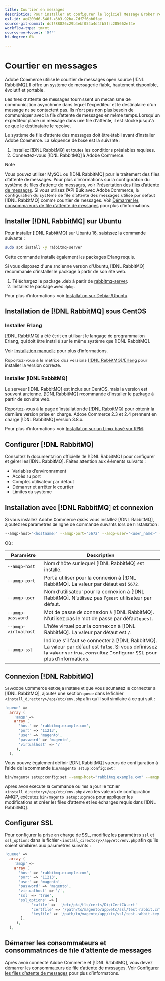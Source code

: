 ```yaml
---
title: Courtier en messages
description: Pour installer et configurer le logiciel Message Broker requis (tel que [!DNL RabbitMQ]) pour les installations sur site d’Adobe Commerce, procédez comme suit.
exl-id: ae6200d6-540f-46b3-92ba-7df7f6bb6fae
source-git-commit: ddf988826c29b4ebf054a4d4fb5f4c285662ef4e
workflow-type: tm+mt
source-wordcount: '544'
ht-degree: 0%

---
```


# Courtier en messages

Adobe Commerce utilise le courtier de messages open source [!DNL RabbitMQ]. Il offre un système de messagerie fiable, hautement disponible, évolutif et portable.

Les files d&#39;attente de messages fournissent un mécanisme de communication asynchrone dans lequel l&#39;expéditeur et le destinataire d&#39;un message ne se contactent pas. Ils n’ont pas non plus besoin de communiquer avec la file d’attente de messages en même temps. Lorsqu&#39;un expéditeur place un message dans une file d&#39;attente, il est stocké jusqu&#39;à ce que le destinataire le reçoive.

Le système de file d’attente des messages doit être établi avant d’installer Adobe Commerce. La séquence de base est la suivante :

1. Installez [!DNL RabbitMQ] et toutes les conditions préalables requises.
1. Connectez-vous [!DNL RabbitMQ] à Adobe Commerce.

>[!NOTE]
>
>Vous pouvez utiliser MySQL ou [!DNL RabbitMQ] pour le traitement des files d’attente de messages. Pour plus d’informations sur la configuration du système de files d’attente de messages, voir [Présentation des files d’attente de messages](https://developer.adobe.com/commerce/php/development/components/message-queues/). Si vous utilisez l’API Bulk avec Adobe Commerce, la configuration du système de file d’attente des messages utilise par défaut [!DNL RabbitMQ] comme courtier de messages. Voir [Démarrer les consommateurs de file d’attente de messages](../../configuration/cli/start-message-queues.md) pour plus d’informations.

## Installer [!DNL RabbitMQ] sur Ubuntu

Pour installer [!DNL RabbitMQ] sur Ubuntu 16, saisissez la commande suivante :

```bash
sudo apt install -y rabbitmq-server
```

Cette commande installe également les packages Erlang requis.

Si vous disposez d&#39;une ancienne version d&#39;Ubuntu, [!DNL RabbitMQ] recommande d&#39;installer le package à partir de son site web.

1. Téléchargez le package .deb à partir de [rabbitmq-server](https://www.rabbitmq.com/download.html).
1. Installez le package avec `dpkg`.

Pour plus d’informations, voir [Installation sur Debian/Ubuntu](https://www.rabbitmq.com/install-debian.html).

## Installation de [!DNL RabbitMQ] sous CentOS

### Installer Erlang

[!DNL RabbitMQ] a été écrit en utilisant le langage de programmation Erlang, qui doit être installé sur le même système que [!DNL RabbitMQ].

Voir [Installation manuelle](https://www.erlang-solutions.com/downloads/) pour plus d’informations.

Reportez-vous à la matrice des versions [[!DNL RabbitMQ]/Erlang](https://www.rabbitmq.com/which-erlang.html) pour installer la version correcte.

### Installer [!DNL RabbitMQ]

Le serveur [!DNL RabbitMQ] est inclus sur CentOS, mais la version est souvent ancienne. [!DNL RabbitMQ] recommande d’installer le package à partir de son site web.

Reportez-vous à la page d’installation de [!DNL RabbitMQ] pour obtenir la dernière version prise en charge. Adobe Commerce 2.3 et 2.4 prennent en charge [!DNL RabbitMQ] version 3.8.x.

Pour plus d’informations, voir [Installation sur un Linux basé sur RPM](https://www.rabbitmq.com/install-rpm.html).

## Configurer [!DNL RabbitMQ]

Consultez la documentation officielle de [!DNL RabbitMQ] pour configurer et gérer les [!DNL RabbitMQ]. Faites attention aux éléments suivants :

* Variables d’environnement
* Accès au port
* Comptes utilisateur par défaut
* Démarrer et arrêter le courtier
* Limites du système

## Installation avec [!DNL RabbitMQ] et connexion

Si vous installez Adobe Commerce _après_ vous installez [!DNL RabbitMQ], ajoutez les paramètres de ligne de commande suivants lors de l’installation :

```bash
--amqp-host="<hostname>" --amqp-port="5672" --amqp-user="<user_name>" --amqp-password="<password>" --amqp-virtualhost="/"
```

Où :

| Paramètre | Description |
|--- |--- |
| `--amqp-host` | Nom d’hôte sur lequel [!DNL RabbitMQ] est installé. |
| `--amqp-port` | Port à utiliser pour la connexion à [!DNL RabbitMQ]. La valeur par défaut est `5672`. |
| `--amqp-user` | Nom d’utilisateur pour la connexion à [!DNL RabbitMQ]. N’utilisez pas l’`guest` utilisateur par défaut. |
| `--amqp-password` | Mot de passe de connexion à [!DNL RabbitMQ]. N’utilisez pas le mot de passe par défaut `guest`. |
| `--amqp-virtualhost` | L’hôte virtuel pour la connexion à [!DNL RabbitMQ]. La valeur par défaut est `/`. |
| `--amqp-ssl` | Indique s’il faut se connecter à [!DNL RabbitMQ]. La valeur par défaut est `false`. Si vous définissez la valeur sur true, consultez Configurer SSL pour plus d’informations. |

## Connexion [!DNL RabbitMQ]

Si Adobe Commerce est déjà installé et que vous souhaitez le connecter à [!DNL RabbitMQ], ajoutez une section `queue` dans le fichier `<install_directory>/app/etc/env.php` afin qu’il soit similaire à ce qui suit :

```php
'queue' =>
  array (
    'amqp' =>
    array (
      'host' => 'rabbitmq.example.com',
      'port' => '11213',
      'user' => 'magento',
      'password' => 'magento',
      'virtualhost' => '/'
     ),
  ),
```

Vous pouvez également définir [!DNL RabbitMQ] valeurs de configuration à l’aide de la commande `bin/magento setup:config:set` :

```bash
bin/magento setup:config:set --amqp-host="rabbitmq.example.com" --amqp-port="11213" --amqp-user="magento" --amqp-password="magento" --amqp-virtualhost="/"
```

Après avoir exécuté la commande ou mis à jour le fichier `<install_directory>/app/etc/env.php` avec les valeurs de configuration AMQP, exécutez `bin/magento setup:upgrade` pour appliquer les modifications et créer les files d’attente et les échanges requis dans [!DNL RabbitMQ].

## Configurer SSL

Pour configurer la prise en charge de SSL, modifiez les paramètres `ssl` et `ssl_options` dans le fichier `<install_directory>/app/etc/env.php` afin qu’ils soient similaires aux paramètres suivants :

```php
'queue' =>
  array (
    'amqp' =>
    array (
      'host' => 'rabbitmq.example.com',
      'port' => '11213',
      'user' => 'magento',
      'password' => 'magento',
      'virtualhost' => '/',
      'ssl' => 'true',
      'ssl_options' => [
            'cafile' =>  '/etc/pki/tls/certs/DigiCertCA.crt',
            'certfile' => '/path/to/magento/app/etc/ssl/test-rabbit.crt',
            'keyfile' => '/path/to/magento/app/etc/ssl/test-rabbit.key'
       ],
     ),
  ),
```

## Démarrer les consommateurs et consommatrices de file d’attente de messages

Après avoir connecté Adobe Commerce et [!DNL RabbitMQ], vous devez démarrer les consommateurs de file d’attente de messages. Voir [Configurer les files d’attente de messages](../../configuration/cli/start-message-queues.md) pour plus d’informations.
